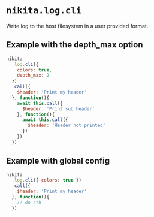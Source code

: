 # `nikita.log.cli`

Write log to the host filesystem in a user provided format.

## Example with the depth_max option

```js
nikita
  .log.cli({
    colors: true,
    depth_max: 2
  })
  .call({
    $header: 'Print my header'
  }, function(){
    await this.call({
      $header: 'Print sub header'
    }, function(){
      await this.call({
        $header: 'Header not printed'
      })
    })
  })
```

## Example with global config

```js
nikita
  .log.cli({ colors: true })
  .call({
    $header: 'Print my header'
  }, function(){
    // do sth
  })
```
